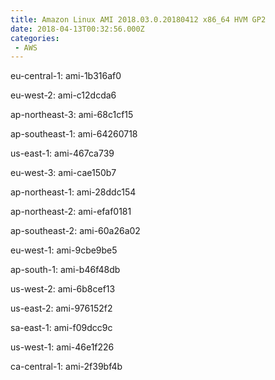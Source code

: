 ```yaml
---
title: Amazon Linux AMI 2018.03.0.20180412 x86_64 HVM GP2
date: 2018-04-13T00:32:56.000Z
categories:
 - AWS
---
```


eu-central-1: ami-1b316af0

eu-west-2: ami-c12dcda6

ap-northeast-3: ami-68c1cf15

ap-southeast-1: ami-64260718

us-east-1: ami-467ca739

eu-west-3: ami-cae150b7

ap-northeast-1: ami-28ddc154

ap-northeast-2: ami-efaf0181

ap-southeast-2: ami-60a26a02

eu-west-1: ami-9cbe9be5

ap-south-1: ami-b46f48db

us-west-2: ami-6b8cef13

us-east-2: ami-976152f2

sa-east-1: ami-f09dcc9c

us-west-1: ami-46e1f226

ca-central-1: ami-2f39bf4b

